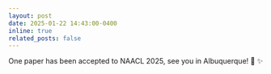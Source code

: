```yaml
---
layout: post
date: 2025-01-22 14:43:00-0400
inline: true
related_posts: false
---
```


One paper has been accepted to NAACL 2025, see you in Albuquerque! :pushpin: :sparkles: